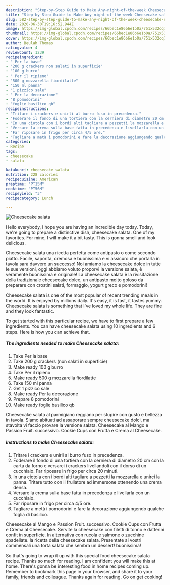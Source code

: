 ```yaml
---
description: "Step-by-Step Guide to Make Any-night-of-the-week Cheesecake salata"
title: "Step-by-Step Guide to Make Any-night-of-the-week Cheesecake salata"
slug: 582-step-by-step-guide-to-make-any-night-of-the-week-cheesecake-salata
date: 2020-06-30T19:16:52.944Z
image: https://img-global.cpcdn.com/recipes/66bec1e86b6e1b0a/751x532cq70/cheesecake-salata-recipe-main-photo.jpg
thumbnail: https://img-global.cpcdn.com/recipes/66bec1e86b6e1b0a/751x532cq70/cheesecake-salata-recipe-main-photo.jpg
cover: https://img-global.cpcdn.com/recipes/66bec1e86b6e1b0a/751x532cq70/cheesecake-salata-recipe-main-photo.jpg
author: Beulah Thomas
ratingvalue: 4
reviewcount: 1239
recipeingredient:
- " Per la base"
- "200 g crackers non salati in superficie"
- "100 g burro"
- " Per il ripieno"
- "500 g mozzarella fiordilatte"
- "150 ml panna"
- "1 pizzico sale"
- " Per la decorazione"
- "8 pomodorini"
- "foglie basilico qb"
recipeinstructions:
- "Tritare i crackers e unirli al burro fuso in precedenza."
- "Foderare il fondo di una tortiera con la cerniera di diametro 20 cm con la carta da forno e versarci i crackers livellandoli con il dorso di un cucchiaio. Far riposare in frigo per circa 20 minuti."
- "In una ciotola con i bordi alti tagliare a pezzetti la mozzarella e unirci la panna. Tritare tutto con il frullatore ad immersone ottenendo una crema densa."
- "Versare la crema sulla base fatta in precedenza e livellarla con un cucchiaio."
- "Far riposare in frigo per circa 4/5 ore."
- "Tagliare a metà i pomodorini e fare la decorazione aggiungendo qualche foglia di basilico."
categories:
- Recipe
tags:
- cheesecake
- salata

katakunci: cheesecake salata 
nutrition: 228 calories
recipecuisine: American
preptime: "PT15M"
cooktime: "PT56M"
recipeyield: "3"
recipecategory: Lunch

---
```



![Cheesecake salata](https://img-global.cpcdn.com/recipes/66bec1e86b6e1b0a/751x532cq70/cheesecake-salata-recipe-main-photo.jpg)

Hello everybody, I hope you are having an incredible day today. Today, we're going to prepare a distinctive dish, cheesecake salata. One of my favorites. For mine, I will make it a bit tasty. This is gonna smell and look delicious.

Cheesecake salata una ricetta perfetta come antipasto o come secondo piatto. Facile, saporita, cremosa e buonissima e vi assicuro che portarla in tavola sarà davvero un successo! Noi amiamo la cheesecake dolce in tutte le sue versioni, oggi abbiamo voluto proporvi la versione salata, è veramente buonissima e originale! La cheesecake salata è la rivisitazione della tradizionale cheesecake dolce, un antipasto molto goloso da preparare con crostini salati, formaggio, yogurt greco e pomodorini!

Cheesecake salata is one of the most popular of recent trending meals in the world. It is enjoyed by millions daily. It's easy, it is fast, it tastes yummy. Cheesecake salata is something that I've loved my whole life. They are fine and they look fantastic.


To get started with this particular recipe, we have to first prepare a few ingredients. You can have cheesecake salata using 10 ingredients and 6 steps. Here is how you can achieve that.

<!--inarticleads1-->

##### The ingredients needed to make Cheesecake salata:

1. Take  Per la base
1. Take 200 g crackers (non salati in superficie)
1. Make ready 100 g burro
1. Take  Per il ripieno
1. Make ready 500 g mozzarella fiordilatte
1. Take 150 ml panna
1. Get 1 pizzico sale
1. Make ready  Per la decorazione
1. Prepare 8 pomodorini
1. Make ready foglie basilico qb


Cheesecake salata al parmigiano reggiano per stupire con gusto e bellezza in tavola. Siamo abituati ad assaporare sempre cheesecake dolci, ma stavolta vi faccio provare la versione salata. Cheesecake al Mango e Passion Fruit. successivo. Cookie Cups con Frutta e Crema al Cheesecake. 

<!--inarticleads2-->

##### Instructions to make Cheesecake salata:

1. Tritare i crackers e unirli al burro fuso in precedenza.
1. Foderare il fondo di una tortiera con la cerniera di diametro 20 cm con la carta da forno e versarci i crackers livellandoli con il dorso di un cucchiaio. Far riposare in frigo per circa 20 minuti.
1. In una ciotola con i bordi alti tagliare a pezzetti la mozzarella e unirci la panna. Tritare tutto con il frullatore ad immersone ottenendo una crema densa.
1. Versare la crema sulla base fatta in precedenza e livellarla con un cucchiaio.
1. Far riposare in frigo per circa 4/5 ore.
1. Tagliare a metà i pomodorini e fare la decorazione aggiungendo qualche foglia di basilico.


Cheesecake al Mango e Passion Fruit. successivo. Cookie Cups con Frutta e Crema al Cheesecake. Servite la cheesecake con filetti di tonno e datterini confit in superficie. In alternativa con rucola e salmone o zucchine spadellate. la ricetta della cheesecake salata. Presentate ai vostri commensali una torta salata che sembra un dessert! buonissima! 

So that's going to wrap it up with this special food cheesecake salata recipe. Thanks so much for reading. I am confident you will make this at home. There's gonna be interesting food in home recipes coming up. Remember to bookmark this page in your browser, and share it to your family, friends and colleague. Thanks again for reading. Go on get cooking!

